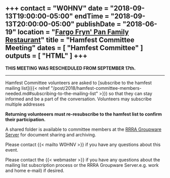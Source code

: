 +++
contact = "W0HNV"
date = "2018-09-13T19:00:00-05:00"
endTime = "2018-09-13T20:00:00-05:00"
publishDate = "2018-06-19"
location = "[Fargo Fryn' Pan Family Restaurant](/places/fargo-fryn-pan-family-restaurant/)"
title = "Hamfest Committee Meeting"
dates = [ "Hamfest Committee" ]
outputs = [ "HTML" ]
+++
---

**THIS MEETING WAS RESCHEDULED FROM SEPTEMBER 17th.**

---
Hamfest Committee volunteers are asked to [subscribe to the hamfest
mailing list]({{< relref "/post/2018/hamfest-committee-members-needed.md#subscribing-to-the-mailing-list" >}})
so that they can stay informed and be a part of the
conversation. Volunteers may subscribe multiple addresses

**Returning volunteeers must re-resubscribe to the hamfest list to
confirm their participation.**

A shared folder is available to committee
members at the <a href="https://cloud.rrra.org" rel="nofollow">RRRA
Groupware Server</a> for document sharing and archiving.

Please contact {{< mailto W0HNV >}} if you have any questions about this
event.

Please contact the {{< webmaster >}} if you have any questions about the
mailing list subscription process or the RRRA Groupware Server.e.g. work and home e-mail) if desired.
